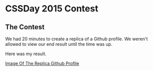 # CSSDay 2015 Contest

## The Contest

We had 20 minutes to create a replica of a Github profile. We weren't allowed to view our end result until the time was up.

Here was my result.

[Image Of The Replica Github Profile](https://twitter.com/WreckItWalsh/status/673238401986899968)
